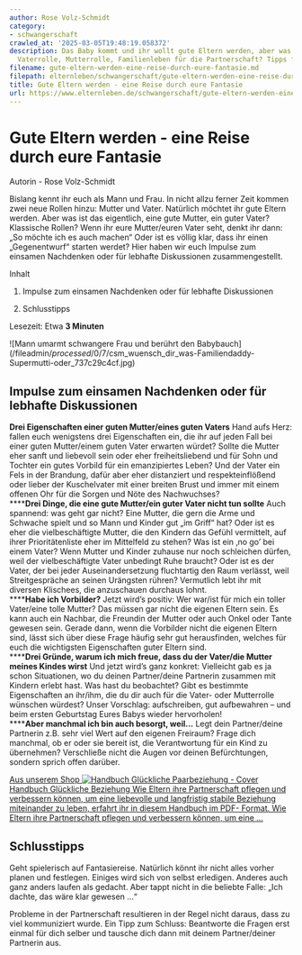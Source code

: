 ```yaml
---
author: Rose Volz-Schmidt
category:
- schwangerschaft
crawled_at: '2025-03-05T19:48:19.058372'
description: Das Baby kommt und ihr wollt gute Eltern werden, aber was beinhalten
  Vaterrolle, Mutterrolle, Familienleben für die Partnerschaft? Tipps für eure Planungen
filename: gute-eltern-werden-eine-reise-durch-eure-fantasie.md
filepath: elternleben/schwangerschaft/gute-eltern-werden-eine-reise-durch-eure-fantasie.md
title: Gute Eltern werden - eine Reise durch eure Fantasie
url: https://www.elternleben.de/schwangerschaft/gute-eltern-werden-eine-reise-durch-eure-fantasie/
---
```


#  Gute Eltern werden - eine Reise durch eure Fantasie

Autorin - Rose Volz-Schmidt

Bislang kennt ihr euch als Mann und Frau. In nicht allzu ferner Zeit kommen
zwei neue Rollen hinzu: Mutter und Vater. Natürlich möchtet ihr gute Eltern
werden. Aber was ist das eigentlich, eine gute Mutter, ein guter Vater?
Klassische Rollen? Wenn ihr eure Mutter/euren Vater seht, denkt ihr dann: „So
möchte ich es auch machen“ Oder ist es völlig klar, dass ihr einen
„Gegenentwurf“ starten werdet? Hier haben wir euch Impulse zum einsamen
Nachdenken oder für lebhafte Diskussionen zusammengestellt.

Inhalt

1. Impulse zum einsamen Nachdenken oder für lebhafte Diskussionen

2. Schlusstipps

Lesezeit: Etwa **3 Minuten**

![Mann umarmt schwangere Frau und berührt den
Babybauch](/fileadmin/_processed_/0/7/csm_wuensch_dir_was-Familiendaddy-
Supermutti-oder_737c29c4cf.jpg)

##  Impulse zum einsamen Nachdenken oder für lebhafte Diskussionen

**Drei Eigenschaften einer guten Mutter/eines guten Vaters** Hand aufs Herz:
fallen euch wenigstens drei Eigenschaften ein, die ihr auf jeden Fall bei
einer guten Mutter/einem guten Vater erwarten würdet? Sollte die Mutter eher
sanft und liebevoll sein oder eher freiheitsliebend und für Sohn und Tochter
ein gutes Vorbild für ein emanzipiertes Leben? Und der Vater ein Fels in der
Brandung, dafür aber eher distanziert und respekteinflößend oder lieber der
Kuschelvater mit einer breiten Brust und immer mit einem offenen Ohr für die
Sorgen und Nöte des Nachwuchses?  
******Drei Dinge, die eine gute Mutter/ein guter Vater nicht tun sollte** Auch
spannend: was geht gar nicht? Eine Mutter, die gern die Arme und Schwache
spielt und so Mann und Kinder gut „im Griff“ hat? Oder ist es eher die
vielbeschäftigte Mutter, die den Kindern das Gefühl vermittelt, auf ihrer
Prioritätenliste eher im Mittelfeld zu stehen? Was ist ein ‚no go’ bei einem
Vater? Wenn Mutter und Kinder zuhause nur noch schleichen dürfen, weil der
vielbeschäftigte Vater unbedingt Ruhe braucht? Oder ist es der Vater, der bei
jeder Auseinandersetzung fluchtartig den Raum verlässt, weil Streitgespräche
an seinen Urängsten rühren? Vermutlich lebt ihr mit diversen Klischees, die
anzuschauen durchaus lohnt.  
******Habe ich Vorbilder?** Jetzt wird’s positiv: Wer war/ist für mich ein
toller Vater/eine tolle Mutter? Das müssen gar nicht die eigenen Eltern sein.
Es kann auch ein Nachbar, die Freundin der Mutter oder auch Onkel oder Tante
gewesen sein. Gerade dann, wenn die Vorbilder nicht die eigenen Eltern sind,
lässt sich über diese Frage häufig sehr gut herausfinden, welches für euch die
wichtigsten Eigenschaften guter Eltern sind.  
******Drei Gründe, warum ich mich freue, dass du der Vater/die Mutter meines
Kindes wirst** Und jetzt wird’s ganz konkret: Vielleicht gab es ja schon
Situationen, wo du deinen Partner/deine Partnerin zusammen mit Kindern erlebt
hast. Was hast du beobachtet? Gibt es bestimmte Eigenschaften an ihr/ihm, die
du dir auch für die Vater- oder Mutterrolle wünschen würdest? Unser Vorschlag:
aufschreiben, gut aufbewahren – und beim ersten Geburtstag Eures Babys wieder
hervorholen!  
******Aber manchmal ich bin auch besorgt, weil...** Legt dein Partner/deine
Partnerin z.B. sehr viel Wert auf den eigenen Freiraum? Frage dich manchmal,
ob er oder sie bereit ist, die Verantwortung für ein Kind zu übernehmen?
Verschließe nicht die Augen vor deinen Befürchtungen, sondern sprich offen
darüber.

[ Aus unserem Shop ![Handbuch Glückliche Paarbeziehung -
Cover](/fileadmin/_processed_/8/3/csm_Handbuch_Paarbeziehung_teaser_5b28f37a16.png)
Handbuch Glückliche Beziehung Wie Eltern ihre Partnerschaft pflegen und
verbessern können, um eine liebevolle und langfristig stabile Beziehung
miteinander zu leben, erfahrt ihr in diesem Handbuch im PDF- Format. Wie
Eltern ihre Partnerschaft pflegen und verbessern können, um eine …
](/shop/glueckliche-beziehung/)

##  Schlusstipps

Geht spielerisch auf Fantasiereise. Natürlich könnt ihr nicht alles vorher
planen und festlegen. Einiges wird sich von selbst erledigen. Anderes auch
ganz anders laufen als gedacht. Aber tappt nicht in die beliebte Falle: „Ich
dachte, das wäre klar gewesen ...“  
  
Probleme in der Partnerschaft resultieren in der Regel nicht daraus, dass zu
viel kommuniziert wurde. Ein Tipp zum Schluss: Beantworte die Fragen erst
einmal für dich selber und tausche dich dann mit deinem Partner/deiner
Partnerin aus.

